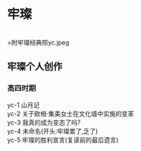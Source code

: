 # 牢璨
<br/>
>附牢璨经典照yc.jpeg<br/>

## 牢璨个人创作
### 高四时期
yc-1 山月记<br/>
yc-2 关于欧根·集美女士在文化墙中实施的变革<br/>
yc-3 我真的成为变态了吗?<br/>
yc-4 未命名(开头:牢璨累了,乏了)<br/>
yc-5 牢璨的胜利宣言(复读前的最后遗言)<br/>
